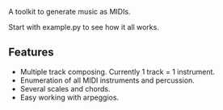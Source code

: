 A toolkit to generate music as MIDIs.

Start with example.py to see how it all works.

## Features

- Multiple track composing. Currently 1 track = 1 instrument.
- Enumeration of all MIDI instruments and percussion.
- Several scales and chords.
- Easy working with arpeggios.
